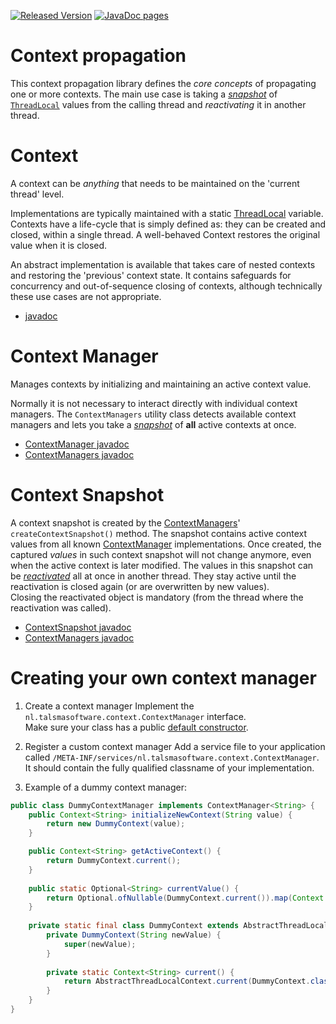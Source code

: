 [![Released Version][maven-img]][maven] 
[![JavaDoc pages][javadoc-img]][javadoc] 

# Context propagation

This context propagation library defines the _core concepts_ of propagating one or more
contexts.
The main use case is taking a [_snapshot_][contextsnapshot] 
of [`ThreadLocal`][threadlocal] values from the calling thread 
and _reactivating_ it in another thread.

# Context

A context can be _anything_ that needs to be maintained on the 'current thread' level.

Implementations are typically maintained with a static [ThreadLocal] variable.
Contexts have a life-cycle that is simply defined as: they can be created and closed, 
within a single thread.
A well-behaved Context restores the original value when it is closed.

An abstract implementation is available that takes care of nested contexts 
and restoring the 'previous' context state.
It contains safeguards for concurrency and out-of-sequence closing of contexts, 
although technically these use cases are not appropriate.

- [javadoc](https://javadoc.io/page/nl.talsmasoftware.context/context-propagation/latest/nl/talsmasoftware/context/Context.html)

# Context Manager

Manages contexts by initializing and maintaining an active context value.

Normally it is not necessary to interact directly with individual context managers.
The `ContextManagers` utility class detects available context managers and lets 
you take a [_snapshot_](#context-snapshot) of **all** active contexts at once.

- [ContextManager javadoc][contextmanager]
- [ContextManagers javadoc][contextmanagers]

# Context Snapshot

A context snapshot is created by the [ContextManagers]' `createContextSnapshot()` method.
The snapshot contains active context values from all known [ContextManager] implementations.
Once created, the captured _values_ in such context snapshot will not change anymore, 
even when the active context is later modified. 
The values in this snapshot can be [_reactivated_](https://javadoc.io/page/nl.talsmasoftware.context/context-propagation/latest/nl/talsmasoftware/context/ContextSnapshot.html#reactivate--) all at once in another thread. 
They stay active until the reactivation is closed again (or are overwritten by new values).  
Closing the reactivated object is mandatory (from the thread where the reactivation was called).

- [ContextSnapshot javadoc](https://javadoc.io/page/nl.talsmasoftware.context/context-propagation/latest/nl/talsmasoftware/context/ContextSnapshot.html)
- [ContextManagers javadoc](https://javadoc.io/page/nl.talsmasoftware.context/context-propagation/latest/nl/talsmasoftware/context/ContextManagers.html)

# Creating your own context manager

1. Create a context manager
Implement the  `nl.talsmasoftware.context.ContextManager` interface.  
Make sure your class has a public [default constructor](https://en.wikipedia.org/wiki/Nullary_constructor).
  
2. Register a custom context manager
Add a service file to your application called `/META-INF/services/nl.talsmasoftware.context.ContextManager`.
It should contain the fully qualified classname of your implementation.

3. Example of a dummy context manager:
```java
public class DummyContextManager implements ContextManager<String> {
    public Context<String> initializeNewContext(String value) {
        return new DummyContext(value);
    }

    public Context<String> getActiveContext() {
        return DummyContext.current();
    }
    
    public static Optional<String> currentValue() {
        return Optional.ofNullable(DummyContext.current()).map(Context::getValue);
    }
    
    private static final class DummyContext extends AbstractThreadLocalContext<String> {
        private DummyContext(String newValue) {
            super(newValue);
        }
        
        private static Context<String> current() {
            return AbstractThreadLocalContext.current(DummyContext.class);
        }
    }
}
```


  [maven-img]: https://img.shields.io/maven-central/v/nl.talsmasoftware.context/context-propagation.svg
  [maven]: http://search.maven.org/#search%7Cga%7C1%7Cg%3A%22nl.talsmasoftware.context%22%20AND%20a%3A%22context-propagation%22
  [javadoc-img]: https://www.javadoc.io/badge/nl.talsmasoftware.context/context-propagation.svg
  [javadoc]: https://www.javadoc.io/doc/nl.talsmasoftware.context/context-propagation 

  [threadlocal]: https://docs.oracle.com/javase/8/docs/api/java/lang/ThreadLocal.html
  [contextsnapshot]: https://javadoc.io/page/nl.talsmasoftware.context/context-propagation/latest/nl/talsmasoftware/context/ContextSnapshot.html
  [contextmanager]: https://javadoc.io/page/nl.talsmasoftware.context/context-propagation/latest/nl/talsmasoftware/context/ContextManager.html
  [contextmanagers]: https://javadoc.io/page/nl.talsmasoftware.context/context-propagation/latest/nl/talsmasoftware/context/ContextManagers.html
